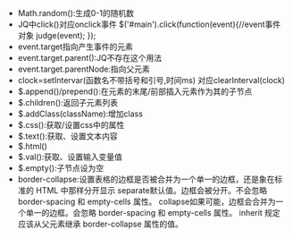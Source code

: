 - Math.random():生成0-1的随机数
- JQ中click()对应onclick事件
    $('#main').click(function(event){//event事件对象
        judge(event);
    });
- event.target指向产生事件的元素
- event.target.parent():JQ不存在这个用法
- event.target.parentNode:指向父元素
- clock=setIntervar(函数名不带括号和引号,时间ms) 对应clearInterval(clock)
- $.append()/prepend():在元素的末尾/前部插入元素作为其的子节点
- $.children():返回子元素列表
- $.addClass(className):增加class
- $.css():获取/设置css中的属性
- $.text():获取、设置文本内容
- $.html()
- $.val():获取、设置输入变量值
- $.empty():子节点设为空
- border-collapse:设置表格的边框是否被合并为一个单一的边框，还是象在标准的 HTML 中那样分开显示
    separate默认值。边框会被分开。不会忽略 border-spacing 和 empty-cells 属性。
    collapse如果可能，边框会合并为一个单一的边框。会忽略 border-spacing 和 empty-cells 属性。
    inherit 规定应该从父元素继承 border-collapse 属性的值。

